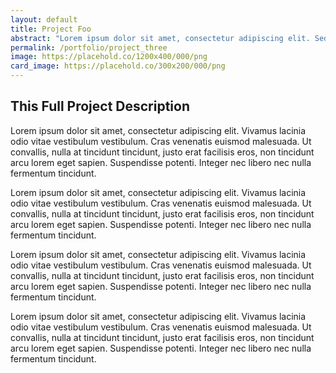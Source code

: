 ```yaml
---
layout: default
title: Project Foo
abstract: "Lorem ipsum dolor sit amet, consectetur adipiscing elit. Sed do eiusmod tempor incididunt ut labore et dolore magna aliqua."
permalink: /portfolio/project_three
image: https://placehold.co/1200x400/000/png
card_image: https://placehold.co/300x200/000/png
---
```


## This Full Project Description

Lorem ipsum dolor sit amet, consectetur adipiscing elit. Vivamus lacinia odio vitae vestibulum vestibulum. Cras venenatis euismod malesuada. Ut convallis, nulla at tincidunt tincidunt, justo erat facilisis eros, non tincidunt arcu lorem eget sapien. Suspendisse potenti. Integer nec libero nec nulla fermentum tincidunt.

Lorem ipsum dolor sit amet, consectetur adipiscing elit. Vivamus lacinia odio vitae vestibulum vestibulum. Cras venenatis euismod malesuada. Ut convallis, nulla at tincidunt tincidunt, justo erat facilisis eros, non tincidunt arcu lorem eget sapien. Suspendisse potenti. Integer nec libero nec nulla fermentum tincidunt.

Lorem ipsum dolor sit amet, consectetur adipiscing elit. Vivamus lacinia odio vitae vestibulum vestibulum. Cras venenatis euismod malesuada. Ut convallis, nulla at tincidunt tincidunt, justo erat facilisis eros, non tincidunt arcu lorem eget sapien. Suspendisse potenti. Integer nec libero nec nulla fermentum tincidunt.

Lorem ipsum dolor sit amet, consectetur adipiscing elit. Vivamus lacinia odio vitae vestibulum vestibulum. Cras venenatis euismod malesuada. Ut convallis, nulla at tincidunt tincidunt, justo erat facilisis eros, non tincidunt arcu lorem eget sapien. Suspendisse potenti. Integer nec libero nec nulla fermentum tincidunt.
